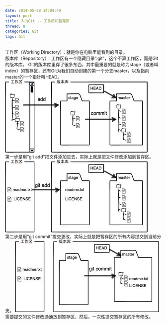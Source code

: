 ```yaml
---
date: 2014-05-28 14:04:40
layout: post
title: 入门Git -- 工作区和暂存区
thread: 8
categories: Git
tags: Git
---
```


工作区（Working Directory）：就是你在电脑里能看到的目录。
<br/>
版本库（Repository）：工作区有一个隐藏目录“.git”，这个不算工作区，而是Git的版本库。
Git的版本库里存了很多东西，其中最重要的就是称为stage（或者叫index）的暂存区，还有Git为我们自动创建的第一个分支master，以及指向master的一个指针叫HEAD。
<br/>
![](/imgs/20140528001.jpg)
<br/>
第一步是用“git add”把文件添加进去，实际上就是把文件修改添加到暂存区。
![](/imgs/20140528002.jpg)
<br/>
第二步是用“git commit”提交更改，实际上就是把暂存区的所有内容提交到当前分支。
![](/imgs/20140528003.jpg)
<br/>
需要提交的文件修改通通放到暂存区，然后，一次性提交暂存区的所有修改。